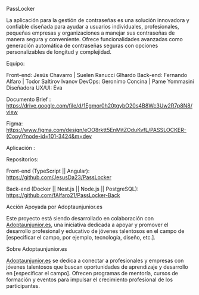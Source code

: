 
PassLocker

La aplicación para la gestión de contraseñas es una solución innovadora y confiable diseñada para ayudar a usuarios individuales, profesionales, pequeñas empresas y organizaciones a manejar sus contraseñas de manera segura y conveniente. Ofrece funcionalidades avanzadas como generación 
automática de contraseñas seguras con opciones personalizables de longitud y complejidad.


Equipo: 

Front-end: Jesús Chavarro | Suelen Ranucci Glhardo
Back-end: Fernando Alfaro | Todor Saltirov Ivanov
DevOps: Geronimo Concina | Pame Yommasini
Diseñadora UX/UI: Eva 



Documento Brief :  https://drive.google.com/file/d/1Egmor0h20tgybO20s4B8Wc3Uw2R7p8N8/view

Figma:  https://www.figma.com/design/eOO8rktt5EnMitZOduKvfL/PASSLOCKER-(Copy)?node-id=101-3424&m=dev


Aplicación :  


Repositorios: 

Front-end (TypeScript || Angular): https://github.com/JesusDa23/PassLocker


Back-end (Docker || Nest.js || Node.js || PostgreSQL): https://github.com/fAlfaro21/PassLocker-Back



Acción Apoyada por Adoptaunjunior.es

Este proyecto está siendo desarrollado en colaboración con [Adoptaunjunior.es](https://adoptaunjunior.es/), una iniciativa dedicada a apoyar y promover el desarrollo profesional y educativo de jóvenes talentosos en el campo de [especificar el campo, por ejemplo, tecnología, diseño, etc.].

Sobre Adoptaunjunior.es

[Adoptaunjunior.es](https://adoptaunjunior.es/) se dedica a conectar a profesionales y empresas con jóvenes talentosos que buscan oportunidades de aprendizaje y desarrollo en [especificar el campo]. Ofrecen programas de mentoría, cursos de formación y eventos para impulsar el crecimiento profesional de los participantes.






